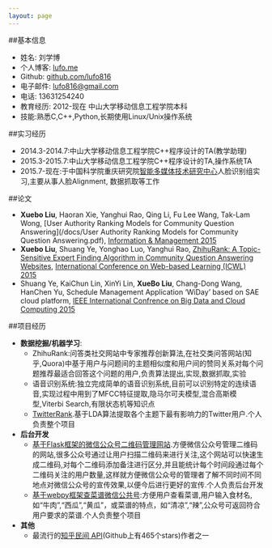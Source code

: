 ```yaml
---
layout: page
---
```

##基本信息

- 姓名: 刘学博
- 个人博客: [lufo.me](http://lufo.me/archive.html)
- Github: [github.com/lufo816](https://github.com/lufo816)
- 电子邮件: [lufo816@gmail.com](mailto:lufo816@gmail.com)
- 电话: 13631254240
- 教育经历: 2012-现在 中山大学移动信息工程学院本科
- 技能:熟悉C,C++,Python,长期使用Linux/Unix操作系统
	
##实习经历
- 2014.3-2014.7:中山大学移动信息工程学院C++程序设计的TA(教学助理)
- 2015.3-2015.7:中山大学移动信息工程学院C++程序设计的TA,操作系统TA
- 2015.7-现在:于中国科学院重庆研究院[智能多媒体技术研究中心](http://www.cigit.cas.cn/jggk/ggkypt/201403/t20140328_4082809.html)人脸识别组实习,主要从事人脸Alignment, 数据抓取等工作

##论文
- **Xuebo Liu**, Haoran Xie, Yanghui Rao, Qing Li, Fu Lee Wang, Tak-Lam Wong, [User Authority Ranking Models for Community Question Answering](/docs/User Authority Ranking Models for Community Question Answering.pdf), [Information & Management 2015](http://www.journals.elsevier.com/information-and-management)
- **Xuebo Liu**, Shuang Ye, Yonghao Luo, Yanghui Rao, [ZhihuRank: A Topic-Sensitive Expert Finding Algorithm in Community Question Answering Websites](ZhihuRank.pdf), [International Conference on Web-based Learning (ICWL) 2015](http://www.cityu.edu.hk/merc/icwl/icwl2015home.htm])
- Shuang Ye, KaiChun Lin, XinYi Lin, **XueBo Liu**, Chang-Dong Wang, HanChen Yu, Schedule Management Application ‘WiDay’ based on SAE cloud platform, [IEEE International  Confrence on Big Data and Cloud Computing 2015](http://www.cybermatics.org/SWC2015/CBD/CBD2015.htm)


##项目经历

- **数据挖掘/机器学习**:
	- ZhihuRank:问答类社交网站中专家推荐创新算法,在社交类问答网站(知乎,Quora)中基于用户与问题间的主题相似度和用户间的赞同关系对每个问题推荐最适合回答这个问题的用户,负责算法提出,实现,数据抓取,实验
	- 语音识别系统:独立完成简单的语音识别系统,目前可以识别特定的连续语音,实现过程中用到了MFCC特征提取,隐马尔可夫模型,混合高斯模型,Viterbi Search,有限状态机等知识点
	- [TwitterRank](https://github.com/lufo816/TwitterRank).基于LDA算法提取各个主题下最有影响力的Twitter用户.个人负责整个项目
- **后台开发**
	- [基于Flask框架的微信公众号二维码管理网站](https://github.com/lufo816/WeiXinPublicAccountFollowedByQRAnalysis).方便微信公众号管理二维码的网站,很多公众号通过让用户扫描二维码来进行关注,这个网站可以快速生成二维码,对每个二维码添加备注进行区分,并且能统计每个时间段通过每个二维码关注的用户数量,这样就方便微信公众号的管理者了解不同时间不同地点对微信公众号的宣传效果,以便今后进行更好的宣传.个人负责后台开发
	- [基于webpy框架查菜谱微信公共号](https://github.com/lufo816/WeiXinCookbook):方便用户查看菜谱,用户输入食材名,如“牛肉”,“西瓜”,“黄瓜”，或菜谱的特点，如“清凉”,“辣”,公众号可返回符合用户要求的菜谱.个人负责整个项目
- **其他**
	- 最流行的[知乎民间 API](https://github.com/egrcc/zhihu-python)(Github上有465个stars)作者之一
